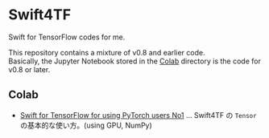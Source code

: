 # Swift4TF
Swift for TensorFlow codes for me.

This repository contains a mixture of v0.8 and earlier code.  
Basically, the Jupyter Notebook stored in the [Colab](Colab) directory is the code for v0.8 or later.

## Colab
* [Swift for TensorFlow for using PyTorch users No1](Colab/Swift%20for%20TensorFlow%20for%20using%20PyTorch%20users%20No1.ipynb) ... Swift4TF の `Tensor` の基本的な使い方。(using GPU, NumPy)
